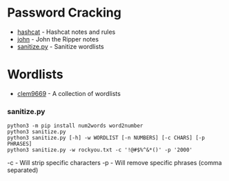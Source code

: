 # Password Cracking
* [hashcat](hashcat) - Hashcat notes and rules
* [john](john) - John the Ripper notes
* [sanitize.py](sanitize.py) - Sanitize wordlists

# Wordlists
* [clem9669](https://github.com/clem9669/wordlists) - A collection of wordlists


### sanitize.py
```
python3 -m pip install num2words word2number
python3 sanitize.py
python3 sanitize.py [-h] -w WORDLIST [-n NUMBERS] [-c CHARS] [-p PHRASES]
python3 sanitize.py -w rockyou.txt -c '!@#$%^&*()' -p '2000'
```

-c - Will strip specific characters
-p - Will remove specific phrases (comma separated)
